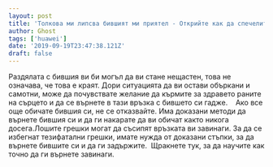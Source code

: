 ```yaml
---
layout: post
title: 'Толкова ми липсва бившият ми приятел - Открийте как да спечелите обратно бившия си'
author: Ghost
tags: ['huawei']
date: '2019-09-19T23:47:38.121Z'
draft: false
---
```


Раздялата с бившия ви би могъл да ви стане нещастен, това не означава, че това е краят. Дори ситуацията да ви остави объркани и самотни, може да почувствате желание да кърмите за здравето раните на сърцето и да се върнете в тази връзка с бившето си гадже.    Ако все още обичате бившия си, не се отказвайте. Има доказани методи да върнете бившия си и да ги накарате да ви обичат както никога досега.Лошите грешки могат да съсипят връзката ви завинаги. За да се избегнат тезифатални грешки, имате нужда от доказани стъпки, за да върнете бившите си и да ги задържите.  Щракнете тук, за да научите как точно да ги върнете завинаги.
